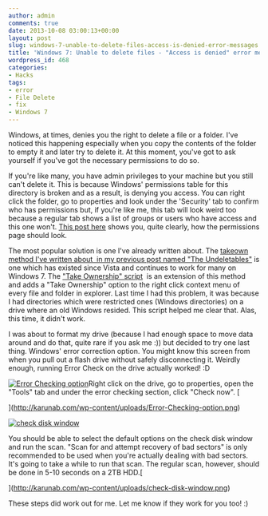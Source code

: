 ```yaml
---
author: admin
comments: true
date: 2013-10-08 03:00:13+00:00
layout: post
slug: windows-7-unable-to-delete-files-access-is-denied-error-messages
title: 'Windows 7: Unable to delete files - "Access is denied" error messages'
wordpress_id: 468
categories:
- Hacks
tags:
- error
- File Delete
- fix
- Windows 7
---
```


Windows, at times, denies you the right to delete a file or a folder. I've noticed this happening especially when you copy the contents of the folder to empty it and later try to delete it. At this moment, you've got to ask yourself if you've got the necessary permissions to do so.




If you're like many, you have admin privileges to your machine but you still can't delete it. This is because Windows' permissions table for this directory is broken and as a result, is denying you access. You can right click the folder, go to properties and look under the 'Security' tab to confirm who has permissions but, if you're like me, this tab will look weird too because a regular tab shows a list of groups or users who have access and this one won't. [This post here](http://www.addictivetips.com/windows-tips/windows-7-access-denied-permission-ownership/) shows you, quite clearly, how the permissions page should look.




The most popular solution is one I've already written about. The [takeown method I've written about  in my previous post named "The Undeletables"](http://karunab.com/2007/01/24/the-undeletables/) is one which has existed since Vista and continues to work for many on Windows 7. The ["Take Ownership" script](http://www.sevenforums.com/tutorials/1911-take-ownership-shortcut.html)  is an extension of this method and adds a "Take Ownership" option to the right click context menu of every file and folder in explorer. Last time I had this problem, it was because I had directories which were restricted ones (Windows directories) on a drive where an old Windows resided. This script helped me clear that. Alas, this time, it didn't work.




I was about to format my drive (because I had enough space to move data around and do that, quite rare if you ask me :)) but decided to try one last thing. Windows' error correction option. You might know this screen from when you pull out a flash drive without safely disconnecting it. Weirdly enough, running Error Check on the drive actually worked! :D




[![Error Checking option](http://karunab.com/wp-content/uploads/Error-Checking-option-223x300.png)](http://karunab.com/wp-content/uploads/Error-Checking-option.png)Right click on the drive, go to properties, open the "Tools" tab and under the error checking section, click "Check now". [  

](http://karunab.com/wp-content/uploads/Error-Checking-option.png)




[![check disk window](http://karunab.com/wp-content/uploads/check-disk-window.png)](http://karunab.com/wp-content/uploads/check-disk-window.png)




You should be able to select the default options on the check disk window and run the scan. "Scan for and attempt recovery of bad sectors" is only recommended to be used when you're actually dealing with bad sectors. It's going to take a while to run that scan. The regular scan, however, should be done in 5-10 seconds on a 2TB HDD.[  

](http://karunab.com/wp-content/uploads/check-disk-window.png)




These steps did work out for me. Let me know if they work for you too! :)



